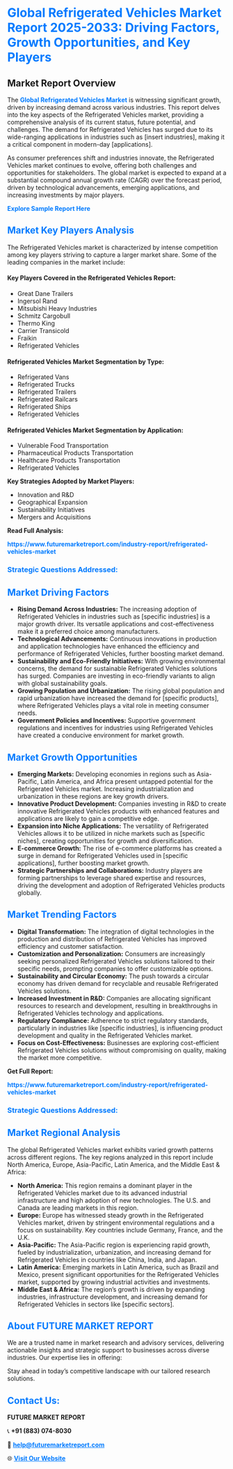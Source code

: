 <h1 style="color: #007BFF;">Global Refrigerated Vehicles Market Report 2025-2033: Driving Factors, Growth Opportunities, and Key Players</h1>

<section id="overview">
<h2>Market Report Overview</h2>
<p>The <a href="https://www.futuremarketreport.com/industry-report/refrigerated-vehicles-market" style="color: #007BFF; text-decoration: none;"><strong>Global Refrigerated Vehicles Market</strong></a> is witnessing significant growth, driven by increasing demand across various industries. This report delves into the key aspects of the Refrigerated Vehicles market, providing a comprehensive analysis of its current status, future potential, and challenges. The demand for Refrigerated Vehicles has surged due to its wide-ranging applications in industries such as [insert industries], making it a critical component in modern-day [applications].</p>
<p>As consumer preferences shift and industries innovate, the Refrigerated Vehicles market continues to evolve, offering both challenges and opportunities for stakeholders. The global market is expected to expand at a substantial compound annual growth rate (CAGR) over the forecast period, driven by technological advancements, emerging applications, and increasing investments by major players.</p>
</section>

<section id="overview">
<p><a href="https://www.futuremarketreport.com/request-sample/reportId=110223" style="color: #007BFF; text-decoration: none;"><strong>Explore Sample Report Here</strong></a></p>
</section>

<section id="key-players">
<h2 style="color: #007BFF;">Market Key Players Analysis</h2>
<p>The Refrigerated Vehicles market is characterized by intense competition among key players striving to capture a larger market share. Some of the leading companies in the market include:</p>
<h4>Key Players Covered in the Refrigerated Vehicles Report:</h4>
<ul><li>Great Dane Trailers</li><li>Ingersol Rand</li><li>Mitsubishi Heavy Industries</li><li>Schmitz Cargobull</li><li>Thermo King</li><li>Carrier Transicold</li><li>Fraikin</li><li>Refrigerated Vehicles</li></ul>
<h4>Refrigerated Vehicles Market Segmentation by Type:</h4>
<ul><li>Refrigerated Vans</li><li>Refrigerated Trucks</li><li>Refrigerated Trailers</li><li>Refrigerated Railcars</li><li>Refrigerated Ships</li><li>Refrigerated Vehicles</li></ul>

<h4>Refrigerated Vehicles Market Segmentation by Application:</h4>
<ul><li>Vulnerable Food Transportation</li><li>Pharmaceutical Products Transportation</li><li>Healthcare Products Transportation</li><li>Refrigerated Vehicles</li></ul>
<p><strong>Key Strategies Adopted by Market Players:</strong></p>
<ul>
<li>Innovation and R&D</li>
<li>Geographical Expansion</li>
<li>Sustainability Initiatives</li>
<li>Mergers and Acquisitions</li>
</ul>
</section>

<section>
<p><strong>Read Full Analysis: </strong></p><a href="https://www.futuremarketreport.com/industry-report/refrigerated-vehicles-market" style="color: #007BFF; text-decoration: none;"><strong>https://www.futuremarketreport.com/industry-report/refrigerated-vehicles-market</strong></a>
<h3 style="color: #007BFF;">Strategic Questions Addressed:</h3>
</section>

<section id="driving-factors">
<h2 style="color: #007BFF;">Market Driving Factors</h2>
<ul>
<li><strong>Rising Demand Across Industries:</strong> The increasing adoption of Refrigerated Vehicles in industries such as [specific industries] is a major growth driver. Its versatile applications and cost-effectiveness make it a preferred choice among manufacturers.</li>
<li><strong>Technological Advancements:</strong> Continuous innovations in production and application technologies have enhanced the efficiency and performance of Refrigerated Vehicles, further boosting market demand.</li>
<li><strong>Sustainability and Eco-Friendly Initiatives:</strong> With growing environmental concerns, the demand for sustainable Refrigerated Vehicles solutions has surged. Companies are investing in eco-friendly variants to align with global sustainability goals.</li>
<li><strong>Growing Population and Urbanization:</strong> The rising global population and rapid urbanization have increased the demand for [specific products], where Refrigerated Vehicles plays a vital role in meeting consumer needs.</li>
<li><strong>Government Policies and Incentives:</strong> Supportive government regulations and incentives for industries using Refrigerated Vehicles have created a conducive environment for market growth.</li>
</ul>
</section>

<section id="growth-opportunities">
<h2 style="color: #007BFF;">Market Growth Opportunities</h2>
<ul>
<li><strong>Emerging Markets:</strong> Developing economies in regions such as Asia-Pacific, Latin America, and Africa present untapped potential for the Refrigerated Vehicles market. Increasing industrialization and urbanization in these regions are key growth drivers.</li>
<li><strong>Innovative Product Development:</strong> Companies investing in R&D to create innovative Refrigerated Vehicles products with enhanced features and applications are likely to gain a competitive edge.</li>
<li><strong>Expansion into Niche Applications:</strong> The versatility of Refrigerated Vehicles allows it to be utilized in niche markets such as [specific niches], creating opportunities for growth and diversification.</li>
<li><strong>E-commerce Growth:</strong> The rise of e-commerce platforms has created a surge in demand for Refrigerated Vehicles used in [specific applications], further boosting market growth.</li>
<li><strong>Strategic Partnerships and Collaborations:</strong> Industry players are forming partnerships to leverage shared expertise and resources, driving the development and adoption of Refrigerated Vehicles products globally.</li>
</ul>
</section>

<section id="trending-factors">
<h2 style="color: #007BFF;">Market Trending Factors</h2>
<ul>
<li><strong>Digital Transformation:</strong> The integration of digital technologies in the production and distribution of Refrigerated Vehicles has improved efficiency and customer satisfaction.</li>
<li><strong>Customization and Personalization:</strong> Consumers are increasingly seeking personalized Refrigerated Vehicles solutions tailored to their specific needs, prompting companies to offer customizable options.</li>
<li><strong>Sustainability and Circular Economy:</strong> The push towards a circular economy has driven demand for recyclable and reusable Refrigerated Vehicles solutions.</li>
<li><strong>Increased Investment in R&D:</strong> Companies are allocating significant resources to research and development, resulting in breakthroughs in Refrigerated Vehicles technology and applications.</li>
<li><strong>Regulatory Compliance:</strong> Adherence to strict regulatory standards, particularly in industries like [specific industries], is influencing product development and quality in the Refrigerated Vehicles market.</li>
<li><strong>Focus on Cost-Effectiveness:</strong> Businesses are exploring cost-efficient Refrigerated Vehicles solutions without compromising on quality, making the market more competitive.</li>
</ul>
</section>

<section>
<p><strong>Get Full Report: </strong></p><a href="https://www.futuremarketreport.com/industry-report/refrigerated-vehicles-market" style="color: #007BFF; text-decoration: none;"><strong>https://www.futuremarketreport.com/industry-report/refrigerated-vehicles-market</strong></a>
<h3 style="color: #007BFF;">Strategic Questions Addressed:</h3>
</section>


<section id="regional-analysis">
<h2 style="color: #007BFF;">Market Regional Analysis</h2>
<p>The global Refrigerated Vehicles market exhibits varied growth patterns across different regions. The key regions analyzed in this report include North America, Europe, Asia-Pacific, Latin America, and the Middle East & Africa:</p>
<ul>
<li><strong>North America:</strong> This region remains a dominant player in the Refrigerated Vehicles market due to its advanced industrial infrastructure and high adoption of new technologies. The U.S. and Canada are leading markets in this region.</li>
<li><strong>Europe:</strong> Europe has witnessed steady growth in the Refrigerated Vehicles market, driven by stringent environmental regulations and a focus on sustainability. Key countries include Germany, France, and the U.K.</li>
<li><strong>Asia-Pacific:</strong> The Asia-Pacific region is experiencing rapid growth, fueled by industrialization, urbanization, and increasing demand for Refrigerated Vehicles in countries like China, India, and Japan.</li>
<li><strong>Latin America:</strong> Emerging markets in Latin America, such as Brazil and Mexico, present significant opportunities for the Refrigerated Vehicles market, supported by growing industrial activities and investments.</li>
<li><strong>Middle East & Africa:</strong> The region’s growth is driven by expanding industries, infrastructure development, and increasing demand for Refrigerated Vehicles in sectors like [specific sectors].</li>
</ul>
</section>

<footer>
<h2 style="color: #007BFF;">About FUTURE MARKET REPORT</h2>
<p>We are a trusted name in market research and advisory services, delivering actionable insights and strategic support to businesses across diverse industries. Our expertise lies in offering:</p>

<p>Stay ahead in today’s competitive landscape with our tailored research solutions.</p>

<h2 style="color: #007BFF;">Contact Us:</h2>
<p><strong>FUTURE MARKET REPORT</strong></p>
<p>📞 <strong>+91 (883) 074-8030</strong></p>
<p>📧 <strong><a href="mailto:help@futuremarketreport.com" style="color: #007BFF;">help@futuremarketreport.com</a></strong></p>
<p>🌐 <strong><a href="https://www.futuremarketreport.com/" style="color: #007BFF;">Visit Our Website</a></strong></p>
</footer>